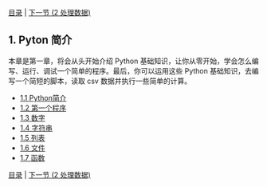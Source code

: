 [目录](../Contents.md) \| [下一节 (2 处理数据)](../02_处理数据/00_概述.md)

## 1. Pyton 简介

本章是第一章，将会从头开始介绍 Python 基础知识，让你从零开始，学会怎么编写、运行、调试一个简单的程序。最后，你可以运用这些 Python 基础知识，去编写一个简短的脚本，读取 csv 数据并执行一些简单的计算。

* [1.1 Python简介](01_Python.md)
* [1.2 第一个程序](02_Hello_world.md)
* [1.3 数字](03_Numbers.md)
* [1.4 字符串](04_Strings.md)
* [1.5 列表](05_Lists.md)
* [1.6 文件](06_Files.md)
* [1.7 函数](07_Functions.md)

[目录](../Contents.md) \| [下一节 (2 处理数据)](../02_处理数据/00_概述.md)